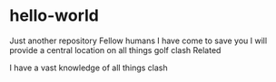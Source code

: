 # hello-world
Just another repository
Fellow humans I have come to save you
I will provide a central location on all things golf clash
Related



I have a vast knowledge of all things clash

